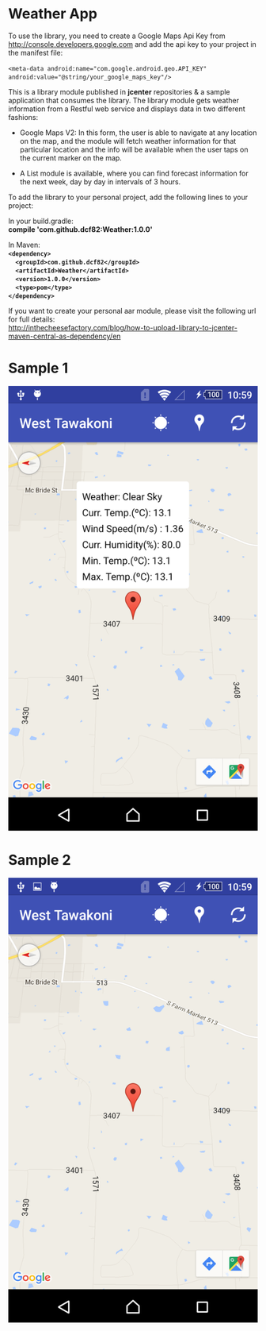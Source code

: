 # Weather App

To use the library, you need to create a Google Maps Api Key from http://console.developers.google.com and add the api key to your project in the manifest file:<br />

`<meta-data
    android:name="com.google.android.geo.API_KEY"
    android:value="@string/your_google_maps_key"/>`<br />
    
This is a library module published in **jcenter** repositories & a sample application that consumes the library. The library module gets weather information from a Restful web service and displays data in two different fashions:

-  Google Maps V2: In this form, the user is able to navigate at any location on the map, and the module will fetch weather information for that particular location and the info will be available when the user taps on the current marker on the map.

- A List module is available, where you can find forecast information for the next week, day by day in intervals of 3 hours.


To add the library to your personal project, add the following lines to your project:

In your build.gradle:<br />
**compile 'com.github.dcf82:Weather:1.0.0'**<br />

In Maven:<br />
**`<dependency>`<br />
`  <groupId>com.github.dcf82</groupId>`<br />
`  <artifactId>Weather</artifactId>`<br />
`  <version>1.0.0</version>`<br />
`  <type>pom</type>`<br />
`</dependency>`<br />**

If you want to create your personal aar module, please visit the following url for full details:<br />
http://inthecheesefactory.com/blog/how-to-upload-library-to-jcenter-maven-central-as-dependency/en <br />

# Sample 1
![](https://github.com/dcf82/WeatherApp/blob/master/img1.png)

# Sample 2
![](https://github.com/dcf82/WeatherApp/blob/master/img2.png)

